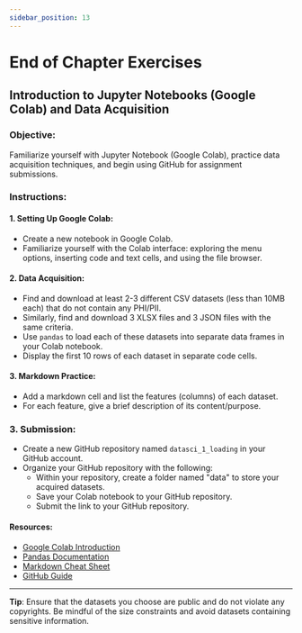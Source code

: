 ```yaml
---
sidebar_position: 13
---
```


# End of Chapter Exercises

## Introduction to Jupyter Notebooks (Google Colab) and Data Acquisition

### **Objective**: 
Familiarize yourself with Jupyter Notebook (Google Colab), practice data acquisition techniques, and begin using GitHub for assignment submissions.

### **Instructions**:

#### **1. Setting Up Google Colab:**
- Create a new notebook in Google Colab.
- Familiarize yourself with the Colab interface: exploring the menu options, inserting code and text cells, and using the file browser.

#### **2. Data Acquisition:**
- Find and download at least 2-3 different CSV datasets (less than 10MB each) that do not contain any PHI/PII. 
- Similarly, find and download 3 XLSX files and 3 JSON files with the same criteria.
- Use `pandas` to load each of these datasets into separate data frames in your Colab notebook.
- Display the first 10 rows of each dataset in separate code cells.

#### **3. Markdown Practice:**
- Add a markdown cell and list the features (columns) of each dataset.
- For each feature, give a brief description of its content/purpose.

### **3. Submission**:
- Create a new GitHub repository named `datasci_1_loading` in your GitHub account.
- Organize your GitHub repository with the following:
  - Within your repository, create a folder named "data" to store your acquired datasets.
  - Save your Colab notebook to your GitHub repository.
  - Submit the link to your GitHub repository.

#### **Resources:**

- [Google Colab Introduction](https://colab.research.google.com/notebooks/intro.ipynb)
- [Pandas Documentation](https://pandas.pydata.org/docs/)
- [Markdown Cheat Sheet](https://www.markdownguide.org/cheat-sheet/)
- [GitHub Guide](https://guides.github.com/)

---

**Tip**: Ensure that the datasets you choose are public and do not violate any copyrights. Be mindful of the size constraints and avoid datasets containing sensitive information.
